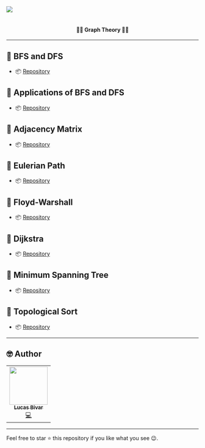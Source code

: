  <img align="center" src="https://i.imgur.com/GgAdMj8.gif">
 <br> <br>
 <h4 align="center">👨‍💻 Graph Theory 👨‍💻</h4>

<hr>

## 📍 BFS and DFS

- 📦 [Repository](https://github.com/lucasbivar/graph-theory/tree/main/Guide%202)

## 📍 Applications of BFS and DFS

- 📦 [Repository](https://github.com/lucasbivar/graph-theory/tree/main/Guide%203)

## 📍 Adjacency Matrix

- 📦 [Repository](https://github.com/lucasbivar/graph-theory/tree/main/Guide%204)

## 📍 Eulerian Path

- 📦 [Repository](https://github.com/lucasbivar/graph-theory/tree/main/Guide%205)

## 📍 Floyd-Warshall

- 📦 [Repository](https://github.com/lucasbivar/graph-theory/tree/main/Guide%206)

## 📍 Dijkstra

- 📦 [Repository](https://github.com/lucasbivar/graph-theory/tree/main/Guide%207)

## 📍 Minimum Spanning Tree

- 📦 [Repository](https://github.com/lucasbivar/graph-theory/tree/main/Guide%208)

## 📍 Topological Sort

- 📦 [Repository](https://github.com/lucasbivar/graph-theory/tree/main/Guide%209)

<hr> 
 
## 🤓 Author 
<table>
  <tr>
    <td align="center"><a href="https://github.com/lucasbivar"><img src="https://avatars0.githubusercontent.com/u/60802661?s=460&u=f0cdbe837dc717c91999b2255973fe9584a1d352&v=4" width="100px;" alt=""/><br /><sub><b>Lucas Bivar</b></sub></a><br /><a href="https://github.com/lucasbivar" title="Code">💻</a></td>
  <tr>
</table>

---

Feel free to star ⭐ this repository if you like what you see 😉.
